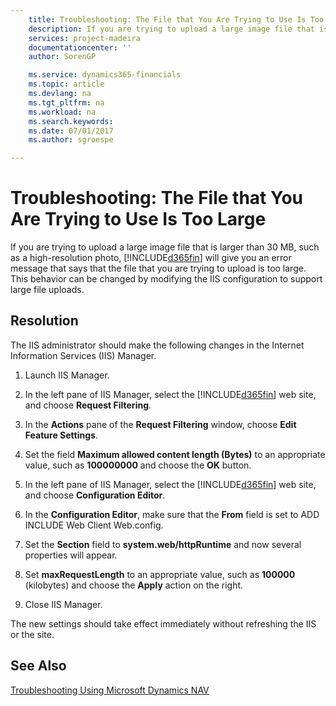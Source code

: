 ```yaml
---
    title: Troubleshooting: The File that You Are Trying to Use Is Too Large | Microsoft Docs
    description: If you are trying to upload a large image file that is larger than 30 MB, such as a high-resolution photo, [!INCLUDE[d365fin](includes/d365fin_md.md)] will give you an error message that says that the file that you are trying to upload is too large. This behavior can be changed by modifying the IIS configuration to support large file uploads.
    services: project-madeira
    documentationcenter: ''
    author: SorenGP

    ms.service: dynamics365-financials
    ms.topic: article
    ms.devlang: na
    ms.tgt_pltfrm: na
    ms.workload: na
    ms.search.keywords:
    ms.date: 07/01/2017
    ms.author: sgroespe

---
```

# Troubleshooting: The File that You Are Trying to Use Is Too Large
If you are trying to upload a large image file that is larger than 30 MB, such as a high-resolution photo, [!INCLUDE[d365fin](includes/d365fin_md.md)] will give you an error message that says that the file that you are trying to upload is too large. This behavior can be changed by modifying the IIS configuration to support large file uploads.  
  
## Resolution  
 The IIS administrator should make the following changes in the Internet Information Services (IIS) Manager.  
  
1.  Launch IIS Manager.  
  
2.  In the left pane of IIS Manager, select the [!INCLUDE[d365fin](includes/d365fin_md.md)] web site, and choose **Request Filtering**.  
  
3.  In the **Actions** pane of the **Request Filtering** window, choose **Edit Feature Settings**.  
  
4.  Set the field **Maximum allowed content length (Bytes)** to an appropriate value, such as **100000000** and choose the **OK** button.  
  
5.  In the left pane of IIS Manager, select the [!INCLUDE[d365fin](includes/d365fin_md.md)] web site, and choose **Configuration Editor**.  
  
6.  In the **Configuration Editor**, make sure that the **From** field is set to ADD INCLUDE<!--[!INCLUDE[navnowlong](../../includes/navnowlong_md.md)]--> Web Client Web.config.  
  
7.  Set the **Section** field to **system.web/httpRuntime** and now several properties will appear.  
  
8.  Set **maxRequestLength** to an appropriate value, such as **100000** (kilobytes) and choose the **Apply** action on the right.  
  
9. Close IIS Manager.  
  
 The new settings should take effect immediately without refreshing the IIS or the site.  
  
## See Also  
 [Troubleshooting Using Microsoft Dynamics NAV](troubleshooting-using-microsoft-dynamics-nav.md)